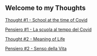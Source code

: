 ## Welcome to my Thoughts

[Thought #1 - School at the time of Covid](school_covid_en.md)

[Pensiero #1 - La scuola al tempo del Covid](school_covid_it.md)



[Thought #2 - Meaning of Life](meaning_of_life_en.md)

[Pensiero #2 - Senso della Vita](meaning_of_life_it.md)
